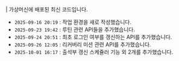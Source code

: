 | 가상머신에 배포된 최신 코드입니다.

- `2025-09-16 20:19` : 작업 환경을 새로 작성했습니다.
- `2025-09-23 19:42` : 루틴 관련 API들을 추가했습니다.
- `2025-09-24 20:51` : 최초 로그인 여부를 갱신하는 API를 추가했습니다.
- `2025-09-26 12:05` : 리커버리 미션 관련 API를 추가했습니다.
- `2025-10-01 16:17` : 출석부 갱신 스케쥴러 기능 외 2개를 추가했습니다.

